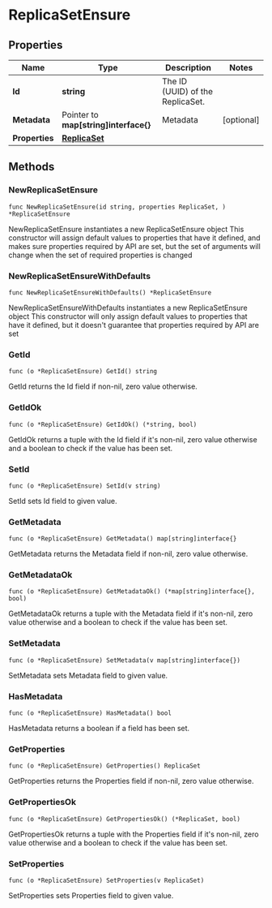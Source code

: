 # ReplicaSetEnsure

## Properties

|Name | Type | Description | Notes|
|------------ | ------------- | ------------- | -------------|
|**Id** | **string** | The ID (UUID) of the ReplicaSet. | |
|**Metadata** | Pointer to **map[string]interface{}** | Metadata | [optional] |
|**Properties** | [**ReplicaSet**](ReplicaSet.md) |  | |

## Methods

### NewReplicaSetEnsure

`func NewReplicaSetEnsure(id string, properties ReplicaSet, ) *ReplicaSetEnsure`

NewReplicaSetEnsure instantiates a new ReplicaSetEnsure object
This constructor will assign default values to properties that have it defined,
and makes sure properties required by API are set, but the set of arguments
will change when the set of required properties is changed

### NewReplicaSetEnsureWithDefaults

`func NewReplicaSetEnsureWithDefaults() *ReplicaSetEnsure`

NewReplicaSetEnsureWithDefaults instantiates a new ReplicaSetEnsure object
This constructor will only assign default values to properties that have it defined,
but it doesn't guarantee that properties required by API are set

### GetId

`func (o *ReplicaSetEnsure) GetId() string`

GetId returns the Id field if non-nil, zero value otherwise.

### GetIdOk

`func (o *ReplicaSetEnsure) GetIdOk() (*string, bool)`

GetIdOk returns a tuple with the Id field if it's non-nil, zero value otherwise
and a boolean to check if the value has been set.

### SetId

`func (o *ReplicaSetEnsure) SetId(v string)`

SetId sets Id field to given value.


### GetMetadata

`func (o *ReplicaSetEnsure) GetMetadata() map[string]interface{}`

GetMetadata returns the Metadata field if non-nil, zero value otherwise.

### GetMetadataOk

`func (o *ReplicaSetEnsure) GetMetadataOk() (*map[string]interface{}, bool)`

GetMetadataOk returns a tuple with the Metadata field if it's non-nil, zero value otherwise
and a boolean to check if the value has been set.

### SetMetadata

`func (o *ReplicaSetEnsure) SetMetadata(v map[string]interface{})`

SetMetadata sets Metadata field to given value.

### HasMetadata

`func (o *ReplicaSetEnsure) HasMetadata() bool`

HasMetadata returns a boolean if a field has been set.

### GetProperties

`func (o *ReplicaSetEnsure) GetProperties() ReplicaSet`

GetProperties returns the Properties field if non-nil, zero value otherwise.

### GetPropertiesOk

`func (o *ReplicaSetEnsure) GetPropertiesOk() (*ReplicaSet, bool)`

GetPropertiesOk returns a tuple with the Properties field if it's non-nil, zero value otherwise
and a boolean to check if the value has been set.

### SetProperties

`func (o *ReplicaSetEnsure) SetProperties(v ReplicaSet)`

SetProperties sets Properties field to given value.



